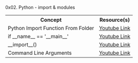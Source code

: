 0x02. Python - import & modules

<table>
  <tr>
    <th> Concept </th>
    <th> Resource(s) </th>
  </tr>
  
  <tr>
    <td> Python Import Function From Folder </td>
    <td> <a href="https://youtu.be/c9UW-aCur7A"> Youtube Link </a> </td>
  </tr>
  
  <tr>
    <td>  if __name__ == '__main__' </td>
    <td> <a href = "https://youtu.be/g_wlZ9IhbTs"> Youtube Link </a></td>
  </tr>
  
  <tr>
    <td>  __import__() </td>
    <td><a href="https://youtu.be/Nny-PcGbw10"> Youtube Link </a> </td>
  </tr>
  
  <tr>
    <td> Command Line Arguments </td>
    <td> <a href="https://youtu.be/R2_beoINHe4">Youtube Link </a></td>
  </tr>
